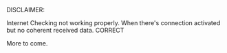 DISCLAIMER:

Internet Checking not working properly. When there's connection activated but no coherent received data. CORRECT

More to come.
